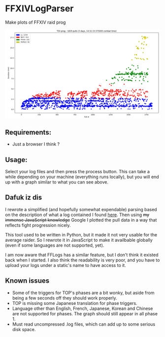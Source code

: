 # FFXIVLogParser
Make plots of FFXIV raid prog

![Result of running the Python version of this project on my TEA prog](/Examples/TEA_prog.png "TEA Prog")

## Requirements:
- Just a browser I think ?

## Usage:
Select your log files and then press the process button. This can take a while depending on your machine (everything runs locally), but you will end up with a graph similar to what you can see above.

## Dafuk iz dis
I rewrote a simplified (and hopefully somewhat expendable) parsing based on the description of what a log contained I found [here](https://github.com/quisquous/cactbot/blob/main/docs/LogGuide.md).
Then using ~~my immense JavaScript knowledge~~ Google I plotted the pull data in a way that reflects fight progression nicely.

This tool used to be written in Python, but it made it not very usable for the average raider. So I rewrote it in JavaScript to make it availbable globally (even if some languages are not supported, yet).

I am now aware that FFLogs has a similar feature, but I don't think it existed back when I started. I also think the readability is very poor, and you have to upload your logs under a static's name to have access to it.

## Known issues
* Some of the triggers for TOP's phases are a bit wonky, but aside from being a few seconds off they should work properly.
* TOP is missing some Japanese translation for phase triggers.
* Language other than English, French, Japanese, Korean and Chinese are not supported for phases. The graph should still appear in all phase 1.
* Must read uncompressed .log files, which can add up to some serious disk space.
